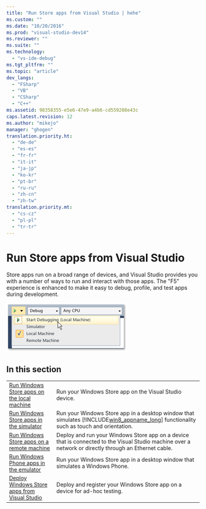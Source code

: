 ```yaml
---
title: "Run Store apps from Visual Studio | hehe"
ms.custom: ""
ms.date: "10/20/2016"
ms.prod: "visual-studio-dev14"
ms.reviewer: ""
ms.suite: ""
ms.technology: 
  - "vs-ide-debug"
ms.tgt_pltfrm: ""
ms.topic: "article"
dev_langs: 
  - "FSharp"
  - "VB"
  - "CSharp"
  - "C++"
ms.assetid: 98358355-e5e6-47e9-a4b6-cd559208e43c
caps.latest.revision: 12
ms.author: "mikejo"
manager: "ghogen"
translation.priority.ht: 
  - "de-de"
  - "es-es"
  - "fr-fr"
  - "it-it"
  - "ja-jp"
  - "ko-kr"
  - "pt-br"
  - "ru-ru"
  - "zh-cn"
  - "zh-tw"
translation.priority.mt: 
  - "cs-cz"
  - "pl-pl"
  - "tr-tr"
---
```

# Run Store apps from Visual Studio
Store apps run on a broad range of devices, and Visual Studio provides you with a number of ways to run and interact with those apps. The "F5" experience is enhanced to make it easy to debug, profile, and test apps during development.  
  
 ![Start degugging and select target](../debugger/media/vsrun_dropdownlist.png "VSRUN_DropDownList")  
  
## In this section  
  
|||  
|-|-|  
|[Run Windows Store apps on the local machine](../debugger/run-windows-store-apps-on-the-local-machine.md)|Run your Windows Store app on the Visual Studio device.|  
|[Run Windows Store apps in the simulator](../debugger/run-windows-store-apps-in-the-simulator.md)|Run your Windows Store app in a desktop window that simulates [!INCLUDE[win8_appname_long](../code-quality/includes/win8_appname_long_md.md)] functionality such as touch and orientation.|  
|[Run Windows Store apps on a remote machine](../debugger/run-windows-store-apps-on-a-remote-machine.md)|Deploy and run your Windows Store app on a device that is connected to the Visual Studio machine over a network or directly through an Ethernet cable.|  
|[Run Windows Phone apps in the emulator](../debugger/run-windows-phone-apps-in-the-emulator.md)|Run your Windows Store app in a desktop window that simulates a Windows Phone.|  
|[Deploy Windows Store apps from Visual Studio](../debugger/deploy-windows-store-apps-from-visual-studio.md)|Deploy and register your Windows Store app on a device for ad-hoc testing.|